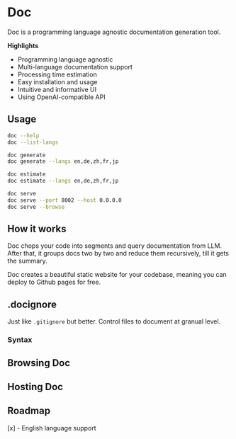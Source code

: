 # Doc

Doc is a programming language agnostic documentation generation tool.

**Highlights**
- Programming language agnostic
- Multi-language documentation support
- Processing time estimation
- Easy installation and usage
- Intuitive and informative UI
- Using OpenAI-compatible API

## Usage

```bash
doc --help
doc --list-langs
```

```bash
doc generate
doc generate --langs en,de,zh,fr,jp
```

```bash
doc estimate
doc estimate --langs en,de,zh,fr,jp
```

```bash
doc serve
doc serve --port 8002 --host 0.0.0.0
doc serve --browse
```

## How it works

Doc chops your code into segments and query documentation from LLM. After that, it groups docs two by two and reduce them recursively, till it gets the summary.

Doc creates a beautiful static website for your codebase, meaning you can deploy to Github pages for free.

## .docignore

Just like `.gitignore` but better. Control files to document at granual level.

### Syntax

## Browsing Doc

## Hosting Doc

## Roadmap

[x] - English language support


